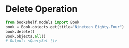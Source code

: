 # Delete Operation

```python
from bookshelf.models import Book
book = Book.objects.get(title="Nineteen Eighty-Four")
book.delete()
Book.objects.all()
# Output: <QuerySet []>


